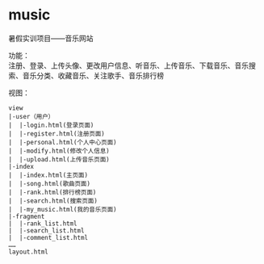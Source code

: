 # music
暑假实训项目——音乐网站

功能：<br>
注册、登录、上传头像、更改用户信息、听音乐、上传音乐、下载音乐、音乐搜索、音乐分类、收藏音乐、关注歌手、音乐排行榜

视图：
```
view
|-user（用户）
|  |-login.html(登录页面)
|  |-register.html(注册页面)
|  |-personal.html(个人中心页面)
|  |-modify.html(修改个人信息)
|  |-upload.html(上传音乐页面)
|-index
|  |-index.html(主页面)
|  |-song.html(歌曲页面)
|  |-rank.html(排行榜页面)
|  |-search.html(搜索页面)
|  |-my_music.html(我的音乐页面)
|-fragment
|  |-rank_list.html
|  |-search_list.html
|  |-comment_list.html
……
layout.html
```
